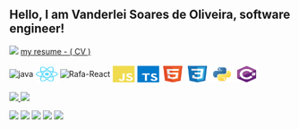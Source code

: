## Hello, I am Vanderlei Soares de Oliveira, software engineer!
<div style="display: inline_block"> 
   <a href="https://www.linkedin.com/in/vanderleisoaresoliveira/" target="_blank"><img src="https://img.shields.io/badge/-LinkedIn-%230077B5?style=for-the-badge&logo=linkedin&logoColor=white" target="_blank"></a>  
 <a href="https://sovanderlei.github.io/vandcurriculum/" target="_blank">my resume - ( CV ) </a>  

</div>

<div style="display: inline_block"><br>
  <img align="center" alt="java" height="30" width="40" src="https://cdn.jsdelivr.net/gh/devicons/devicon/icons/java/java-plain.svg" />
  <img align="center" alt="Rafa-React" height="30" width="40" src="https://raw.githubusercontent.com/devicons/devicon/master/icons/react/react-original.svg">
  <img align="center" alt="Rafa-React" height="30" width="40" src="https://cdn.jsdelivr.net/gh/devicons/devicon/icons/angularjs/angularjs-original.svg" />
  <img align="center" alt="Rafa-Js" height="30" width="40" src="https://raw.githubusercontent.com/devicons/devicon/master/icons/javascript/javascript-plain.svg">
  <img align="center" alt="Rafa-Ts" height="30" width="40" src="https://raw.githubusercontent.com/devicons/devicon/master/icons/typescript/typescript-plain.svg"> 
  <img align="center" alt="Rafa-HTML" height="30" width="40" src="https://raw.githubusercontent.com/devicons/devicon/master/icons/html5/html5-original.svg">
  <img align="center" alt="Rafa-CSS" height="30" width="40" src="https://raw.githubusercontent.com/devicons/devicon/master/icons/css3/css3-original.svg">
  <img align="center" alt="Rafa-Python" height="30" width="40" src="https://raw.githubusercontent.com/devicons/devicon/master/icons/python/python-original.svg">
  <img align="center" alt="Rafa-Csharp" height="30" width="40" src="https://raw.githubusercontent.com/devicons/devicon/master/icons/csharp/csharp-original.svg">
   
</div>  
<div  style="display: inline_block"><br>
  <a href="https://github.com/sovanderlei">
  <img height="180em" src="https://github-readme-stats.vercel.app/api?username=sovanderlei&show_icons=true&theme=dracula&include_all_commits=true&count_private=true"/>
  <img height="180em" src="https://github-readme-stats.vercel.app/api/top-langs/?username=sovanderlei&layout=compact&langs_count=7&theme=dracula"/>
  </a>
</div>
 
![](http://github-profile-summary-cards.vercel.app/api/cards/profile-details?username=sovanderlei&theme=github_dark)
![](http://github-profile-summary-cards.vercel.app/api/cards/repos-per-language?username=sovanderlei&theme=github_dark)
![](http://github-profile-summary-cards.vercel.app/api/cards/most-commit-language?username=sovanderlei&theme=github_dark)
![](http://github-profile-summary-cards.vercel.app/api/cards/stats?username=sovanderlei&theme=github_dark)
![](http://github-profile-summary-cards.vercel.app/api/cards/productive-time?username=sovanderlei&theme=github_dark&utcOffset=8)

